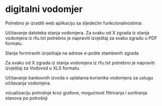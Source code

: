 # digitalni vodomjer

Potrebno je izraditi web aplikaciju sa sljedećim funkcionalnostima: 

Učitavanje datoteka stanja vodomjera.
Za svaku od X zgrada iz stanja vodomjera iz rfu.txt potrebno je napraviti izvještaj za svaku zgradu u PDF formatu. 

Slanje formiranih izvještaja na adrese e-pošte stambenih zgrada  

Za svaku od X zgrada iz stanja vodomjera iz rfu.txt potrebno je  napraviti izvještaj za Vodovod u XLS  formatu.  

Učitavanje bankovnih izvoda s uplatama korisnika vodomjera za uslugu očitavanja vodomjera. 

vizualizaciju potrošnje kroz grafove, mogućnost filtriranja i sortiranja stanova po potrošnji

  
